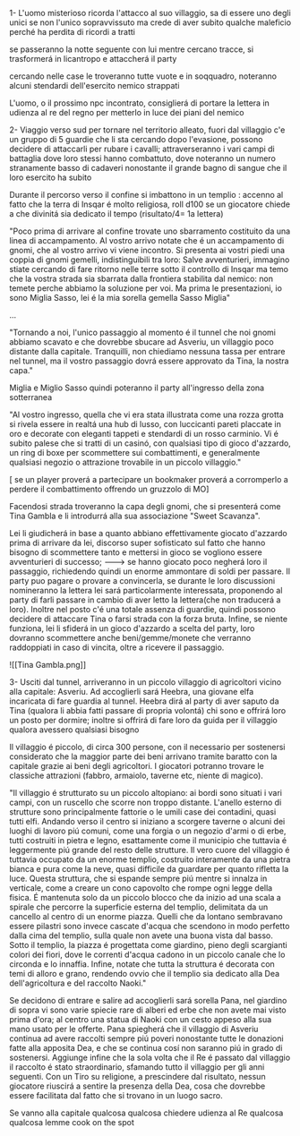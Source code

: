 1- L'uomo misterioso ricorda l'attacco al suo villaggio, sa di essere uno degli unici se non l'unico sopravvissuto ma crede di aver subito qualche maleficio perché ha perdita di ricordi a tratti 

se passeranno la notte seguente con lui mentre cercano tracce, si trasformerá in licantropo e attaccherá il party

cercando nelle case le troveranno tutte vuote e in soqquadro, noteranno alcuni stendardi dell'esercito nemico strappati

L'uomo, o il prossimo npc incontrato, consiglierá di portare la lettera in udienza al re del regno per metterlo in luce dei piani del nemico

2- Viaggio verso sud per tornare nel territorio alleato, fuori dal villaggio c'e un gruppo di 5 guardie che li sta cercando dopo l'evasione, possono decidere di attaccarli per rubare i cavalli; attraverseranno i vari campi di battaglia dove loro stessi hanno combattuto, dove noteranno un numero stranamente basso di cadaveri nonostante il grande bagno di sangue che il loro esercito ha subito

Durante il percorso verso il confine si imbattono in un templio : accenno al fatto che la terra di Insqar é molto religiosa, roll d100 se un giocatore chiede a che divinitá sia dedicato il tempo (risultato/4= 1a lettera)

"Poco prima di arrivare al confine trovate uno sbarramento costituito da una linea di accampamento. Al vostro arrivo notate che é un accampamento di gnomi, che al vostro arrivo vi viene incontro. Si presenta ai vostri piedi una coppia di gnomi gemelli, indistinguibili tra loro: Salve avventurieri, immagino stiate cercando di fare ritorno nelle terre sotto il controllo di Insqar ma temo che la vostra strada sia sbarrata dalla frontiera stabilita dal nemico: non temete perche abbiamo la soluzione per voi. Ma prima le presentazioni, io sono Miglia Sasso, lei é la mia sorella gemella Sasso Miglia"

... 


"Tornando a noi, l'unico passaggio al momento  é il tunnel che noi gnomi abbiamo scavato e che dovrebbe sbucare ad Asveriu, un villaggio poco distante dalla capitale. Tranquilli, non chiediamo nessuna tassa per entrare nel tunnel, ma il vostro passaggio dovrá essere approvato da Tina, la nostra capa."


Miglia e Miglio Sasso quindi poteranno il party all'ingresso della zona sotterranea

"Al vostro ingresso, quella che vi era stata illustrata come una rozza grotta si rivela essere in realtá una hub di lusso, con luccicanti pareti placcate in oro e decorate con eleganti tappeti e stendardi di un rosso carminio.
Vi é subito palese che si tratti di un casinó, con qualsiasi tipo di gioco d'azzardo, un ring di boxe per scommettere sui combattimenti, e generalmente qualsiasi negozio o attrazione trovabile in un piccolo villaggio."

[ se un player proverá a partecipare un bookmaker proverá a corromperlo a perdere il combattimento offrendo un gruzzolo di MO]


Facendosi strada troveranno la capa degli gnomi, che si presenterá come Tina Gambla e li introdurrá alla sua associazione "Sweet Scavanza".

Lei li giudicherá in base a quanto abbiano effettivamente giocato d'azzardo prima di arrivare da lei, discorso super sofisticato sul fatto che hanno bisogno di scommettere tanto e mettersi in gioco se vogliono essere avventurieri di successo; ---> se hanno giocato poco negherá loro il passaggio, richiedendo quindi un enorme ammontare di soldi per passare. Il party puo pagare o provare a convincerla, se durante le loro discussioni nomineranno la lettera lei sará particolarmente interessata, proponendo al party di farli passare in cambio di aver letto la lettera(che non traducerá a loro). Inoltre nel posto c'é una totale assenza di guardie, quindi possono decidere di attaccare Tina o farsi strada con la forza bruta. Infine, se niente funziona, lei li sfiderá in un gioco d'azzardo a scelta del party, loro dovranno scommettere anche beni/gemme/monete che verranno raddoppiati in caso di vincita, oltre a ricevere il passaggio.

![[Tina Gambla.png]]

3- Usciti dal tunnel, arriveranno in un piccolo villaggio di agricoltori vicino alla capitale: Asveriu. Ad accoglierli sará Heebra, una giovane elfa incaricata di fare guardia al tunnel. Heebra dirá al party di aver saputo da Tina (qualora li abbia fatti passare di propria volontá) chi sono e offrirá loro un posto  per dormire; inoltre si offrirá di fare loro da guida per il villaggio qualora avessero qualsiasi bisogno

Il villaggio é piccolo, di circa 300 persone, con il necessario per sostenersi considerato che la maggior parte dei beni arrivano tramite baratto con la capitale grazie ai beni degli agricoltori. I giocatori potranno trovare le classiche attrazioni (fabbro, armaiolo, taverne etc, niente di magico). 

"Il villaggio é strutturato su un piccolo altopiano: ai bordi sono situati i vari campi, con un ruscello che scorre non troppo distante. L'anello esterno di strutture sono principalmente fattorie o le umili case dei contadini, quasi tutti elfi. Andando verso il centro si iniziano a scorgere taverne o alcuni dei luoghi di lavoro piú comuni, come una forgia o un negozio d'armi o di erbe, tutti costruiti in pietra e legno, esattamente come il municipio che tuttavia é leggermente piú grande del resto delle strutture. Il vero cuore del villaggio é tuttavia occupato da un enorme templio, costruito interamente da una pietra bianca e pura come la neve, quasi difficile da guardare per quanto rifletta la luce. Questa struttura, che si espande sempre piú mentre si innalza in verticale, come a creare un cono capovolto che rompe ogni legge della fisica. É mantenuta solo da un piccolo blocco che da inizio ad una scala a spirale che percorre la superficie esterna del templio, delimitata da un cancello al centro di un enorme piazza. Quelli che da lontano sembravano essere pilastri sono invece cascate d'acqua che scendono in modo perfetto dalla cima del templio, sulla quale non avete una buona vista dal basso.
Sotto il templio, la piazza é progettata come giardino, pieno degli scargianti colori dei fiori, dove le correnti d'acqua cadono in un piccolo canale che lo circonda e lo innaffia. Infine, notate che tutta la struttura é decorata con temi di alloro e grano, rendendo ovvio che il templio sia dedicato alla Dea dell'agricoltura e del raccolto Naoki."

Se decidono di entrare e salire ad accoglierli sará sorella Pana, nel giardino di sopra vi sono varie spiecie rare di alberi ed erbe che non avete mai visto prima d'ora; al centro una statua di Naoki con un cesto appeso alla sua mano usato per le offerte.  Pana spiegherá che il villaggio di Asveriu continua ad avere raccolti sempre piú poveri nonostante tutte le donazioni fatte alla apposita Dea, e che se continua cosí non saranno piú in grado di sostenersi. Aggiunge infine che la sola volta che il Re é passato dal villaggio il raccolto é stato straordinario, sfamando tutto il villaggio per gli anni seguenti. Con un Tiro su religione, a prescindere dal risultato, nessun giocatore riuscirá a sentire la presenza della Dea, cosa che dovrebbe essere facilitata dal fatto che si trovano in un luogo sacro.


Se vanno alla capitale qualcosa qualcosa chiedere udienza al Re qualcosa qualcosa lemme cook on the spot



